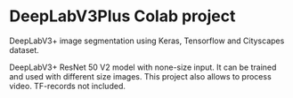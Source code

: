 # DeepLabV3Plus Colab project
DeepLabV3+ image segmentation using Keras, Tensorflow and Cityscapes dataset.

DeepLabV3+ ResNet 50 V2 model with none-size input. It can be trained and used with different size images.
This project also allows to process video.
TF-records not included.
